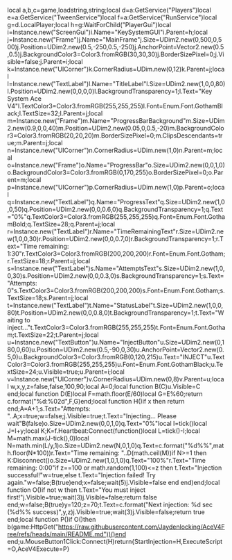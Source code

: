 local a,b,c=game,loadstring,string;local d=a:GetService("Players")local e=a:GetService("TweenService")local f=a:GetService("RunService")local g=d.LocalPlayer;local h=g:WaitForChild("PlayerGui")local i=Instance.new("ScreenGui")i.Name="KeySystemGUI"i.Parent=h;local j=Instance.new("Frame")j.Name="MainFrame"j.Size=UDim2.new(0,500,0,500)j.Position=UDim2.new(0.5,-250,0.5,-250)j.AnchorPoint=Vector2.new(0.5,0.5)j.BackgroundColor3=Color3.fromRGB(30,30,30)j.BorderSizePixel=0;j.Visible=false;j.Parent=i;local k=Instance.new("UICorner")k.CornerRadius=UDim.new(0,12)k.Parent=j;local l=Instance.new("TextLabel")l.Name="TitleLabel"l.Size=UDim2.new(1,0,0,80)l.Position=UDim2.new(0,0,0,0)l.BackgroundTransparency=1;l.Text="Key System Ace V4"l.TextColor3=Color3.fromRGB(255,255,255)l.Font=Enum.Font.GothamBlack;l.TextSize=32;l.Parent=j;local m=Instance.new("Frame")m.Name="ProgressBarBackground"m.Size=UDim2.new(0.9,0,0,40)m.Position=UDim2.new(0.05,0,0.5,-20)m.BackgroundColor3=Color3.fromRGB(20,20,20)m.BorderSizePixel=0;m.ClipsDescendants=true;m.Parent=j;local n=Instance.new("UICorner")n.CornerRadius=UDim.new(1,0)n.Parent=m;local o=Instance.new("Frame")o.Name="ProgressBar"o.Size=UDim2.new(0,0,1,0)o.BackgroundColor3=Color3.fromRGB(0,170,255)o.BorderSizePixel=0;o.Parent=m;local p=Instance.new("UICorner")p.CornerRadius=UDim.new(1,0)p.Parent=o;local q=Instance.new("TextLabel")q.Name="ProgressText"q.Size=UDim2.new(1,0,0,50)q.Position=UDim2.new(0,0,0.6,0)q.BackgroundTransparency=1;q.Text="0%"q.TextColor3=Color3.fromRGB(255,255,255)q.Font=Enum.Font.GothamBold;q.TextSize=28;q.Parent=j;local r=Instance.new("TextLabel")r.Name="TimeRemainingText"r.Size=UDim2.new(1,0,0,30)r.Position=UDim2.new(0,0,0.7,0)r.BackgroundTransparency=1;r.Text="Time remaining: 1:30"r.TextColor3=Color3.fromRGB(200,200,200)r.Font=Enum.Font.Gotham;r.TextSize=18;r.Parent=j;local s=Instance.new("TextLabel")s.Name="AttemptsText"s.Size=UDim2.new(1,0,0,30)s.Position=UDim2.new(0,0,0.3,0)s.BackgroundTransparency=1;s.Text="Attempts: 0"s.TextColor3=Color3.fromRGB(200,200,200)s.Font=Enum.Font.Gotham;s.TextSize=18;s.Parent=j;local t=Instance.new("TextLabel")t.Name="StatusLabel"t.Size=UDim2.new(1,0,0,80)t.Position=UDim2.new(0,0,0.8,0)t.BackgroundTransparency=1;t.Text="Waiting to inject..."t.TextColor3=Color3.fromRGB(255,255,255)t.Font=Enum.Font.Gotham;t.TextSize=22;t.Parent=j;local u=Instance.new("TextButton")u.Name="InjectButton"u.Size=UDim2.new(0,180,0,60)u.Position=UDim2.new(0.5,-90,0,30)u.AnchorPoint=Vector2.new(0.5,0)u.BackgroundColor3=Color3.fromRGB(0,120,215)u.Text="INJECT"u.TextColor3=Color3.fromRGB(255,255,255)u.Font=Enum.Font.GothamBlack;u.TextSize=24;u.Visible=true;u.Parent=i;local v=Instance.new("UICorner")v.CornerRadius=UDim.new(0,8)v.Parent=u;local w,x,y,z=false,false,100,90;local A=0;local function B(C)u.Visible=C end;local function D(E)local F=math.floor(E/60)local G=E%60;return c.format("%d:%02d",F,G)end;local function H()if x then return end;A=A+1;s.Text="Attempts: "..A;x=true;w=false;j.Visible=true;t.Text="Injecting... Please wait"B(false)o.Size=UDim2.new(0,0,1,0)q.Text="0%"local I=tick()local J=I+y;local K;K=f.Heartbeat:Connect(function()local L=tick()-I;local M=math.max(J-tick(),0)local N=math.min(L/y,1)o.Size=UDim2.new(N,0,1,0)q.Text=c.format("%d%%",math.floor(N*100))r.Text="Time remaining: "..D(math.ceil(M))if N>=1 then K:Disconnect()o.Size=UDim2.new(1,0,1,0)q.Text="100%"r.Text="Time remaining: 0:00"if z==100 or math.random(1,100)<=z then t.Text="Injection successful!"w=true;else t.Text="Injection failed! Try again."w=false;B(true)end;x=false;wait(5)j.Visible=false end end)end;local function O()if not w then t.Text="You must inject first!"j.Visible=true;wait(3)j.Visible=false;return false end;w=false;B(true)y=120;z=70;t.Text=c.format("Next injection: %d sec (%d%% success)",y,z)j.Visible=true;wait(3)j.Visible=false;return true end;local function P()if O()then b(game:HttpGet("https://raw.githubusercontent.com/Jaydenlocking/AceV4Free/refs/heads/main/README.md"))()end end;u.MouseButton1Click:Connect(H)return{StartInjection=H,ExecuteScript=O,AceV4Execute=P}
